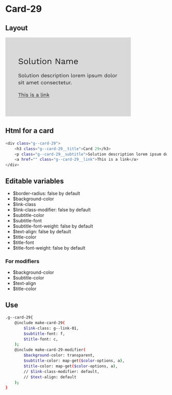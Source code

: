 # Card-29

## Layout

![alt text][card-29]

[card-29]: /src/img/global-components/card/card-29.png

## Html for a card

```sh
<div class="g--card-29">
    <h3 class="g--card-29__title">Card 29</h3>
    <p class="g--card-29__subtitle">Solution description lorem ipsum dolor sit amet consectetur.</p>
    <a href="" class="g--card-29__link">This is a link</a>
</div>
```

## Editable variables

- $border-radius: false by default
- $background-color
- $link-class
- $link-class-modifier: false by default
- $subtitle-color
- $subtitle-font
- $subtitle-font-weight: false by default
- $text-align: false by default
- $title-color
- $title-font
- $title-font-weight: false by default

### For modifiers

- $background-color
- $subtitle-color
- $text-align
- $title-color

## Use

```sh
.g--card-29{
    @include make-card-29(
        $link-class: g--link-01,
        $subtitle-font: f,
        $title-font: c,
    );
    @include make-card-29-modifier(
        $background-color: transparent,
        $subtitle-color: map-get($color-options, a),
        $title-color: map-get($color-options, a),
        // $link-class-modifier: default,
        // $text-align: default
    );
}
```
